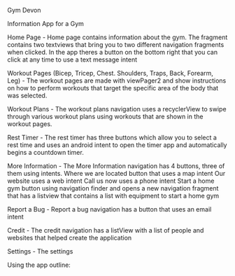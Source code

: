 Gym Devon

Information App for a Gym

Home Page -
  Home page contains information about the gym. The fragment contains two textviews that bring you to two different navigation fragments when clicked.
  In the app theres a button on the bottom right that you can click at any time to use a text message intent

Workout Pages (Bicep, Tricep, Chest. Shoulders, Traps, Back, Forearm, Leg) -
  The workout pages are made with viewPager2 and show instructions on how to perform workouts that target the specific area of the body that was selected.

Workout Plans - 
  The workout plans navigation uses a recyclerView to swipe through various workout plans using workouts that are shown in the workout pages.

Rest Timer -
  The rest timer has three buttons which allow you to select a rest time and uses an android intent to open the timer app and automatically begins a countdown timer.

More Information - 
  The More Information navigation has 4 buttons, three of them using intents.
    Where we are located button that uses a map intent
    Our website uses a web intent
    Call us now uses a phone intent
    Start a home gym button using navigation finder and opens a new navigation fragment that has a listview that contains a list with equipment to start a home gym

Report a Bug -
  Report a bug navigation has a button that uses an email intent

Credit -
  The credit navigation has a listView with a list of people and websites that helped create the application
  
Settings -
  The settings
  
  Using the app outline:
